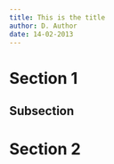 ```yaml
---
title: This is the title
author: D. Author
date: 14-02-2013
---
```


Section 1
============

Subsection 
-----------

Section 2
===========
